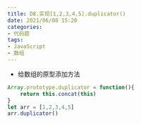 ```yaml
---
title: D8.实现[1,2,3,4,5].duplicator()
date: 2021/06/08 15:20
categories: 
- 代码题
tags: 
- JavaScript
- 数组
---
```


- 给数组的原型添加方法

```javascript
Array.prototype.duplicator = function(){
    return this.concat(this)
}
let arr = [1,2,3,4,5]
arr.duplicator()
```
